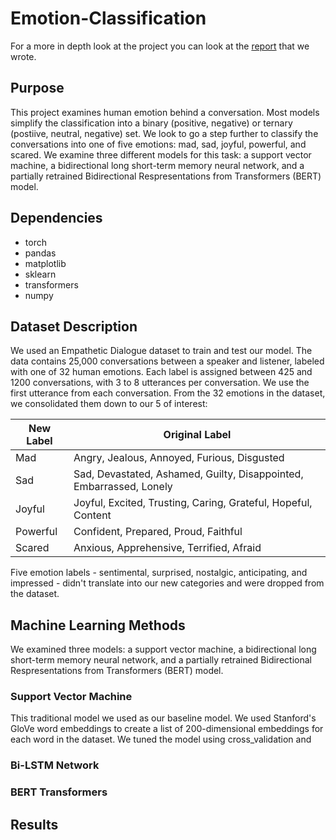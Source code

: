 # Emotion-Classification

For a more in depth look at the project you can look at the [report](https://github.com/xaviergenelin/Emotion-Classification/blob/main/FinalProject_Report.pdf) that we wrote.

## Purpose

This project examines human emotion behind a conversation. Most models simplify the classification into a binary (positive, negative) or ternary (postiive, neutral, negative) set. We look to go a step further to classify the conversations into one of five emotions: mad, sad, joyful, powerful, and scared. We examine three different models for this task: a support vector machine, a bidirectional long short-term memory neural network, and a partially retrained Bidirectional Respresentations from Transformers (BERT) model.

## Dependencies
* torch
* pandas
* matplotlib
* sklearn
* transformers 
* numpy

## Dataset Description

We used an Empathetic Dialogue dataset to train and test our model. The data contains 25,000 conversations between a speaker and listener, labeled with one of 32 human emotions. Each label is assigned between 425 and 1200 conversations, with 3 to 8 utterances per conversation. We use the first utterance from each conversation. From the 32 emotions in the dataset, we consolidated them down to our 5 of interest:

| New Label | Original Label                                                       |
|-----------|----------------------------------------------------------------------|
| Mad       | Angry, Jealous, Annoyed, Furious, Disgusted                          |
| Sad       | Sad, Devastated, Ashamed, Guilty,  Disappointed, Embarrassed, Lonely |
| Joyful    | Joyful, Excited, Trusting, Caring,  Grateful, Hopeful, Content       |
| Powerful  | Confident, Prepared, Proud, Faithful                                 |
| Scared    | Anxious, Apprehensive, Terrified, Afraid                             |

Five emotion labels - sentimental, surprised, nostalgic, anticipating, and impressed - didn't translate into our new categories and were dropped from the dataset.

## Machine Learning Methods

We examined three models: a support vector machine, a bidirectional long short-term memory neural network, and a partially retrained Bidirectional Respresentations from Transformers (BERT) model.

### Support Vector Machine

This traditional model we used as our baseline model. We used Stanford's GloVe word embeddings to create a list of 200-dimensional embeddings for each word in the dataset. We tuned the model using cross_validation and 

### Bi-LSTM Network

### BERT Transformers

## Results
